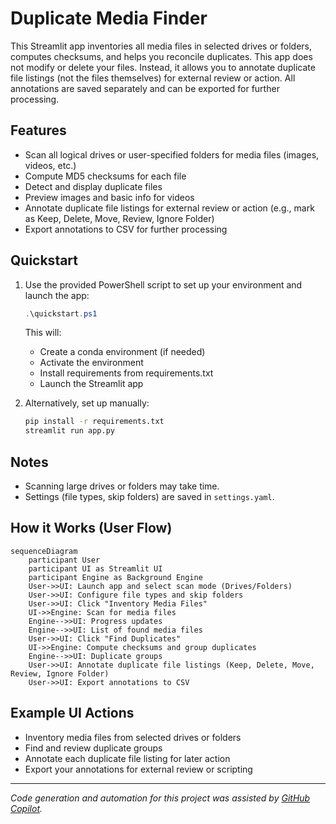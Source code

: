 # Duplicate Media Finder

This Streamlit app inventories all media files in selected drives or folders, computes checksums, and helps you reconcile duplicates. This app does not modify or delete your files. Instead, it allows you to annotate duplicate file listings (not the files themselves) for external review or action. All annotations are saved separately and can be exported for further processing.

## Features
- Scan all logical drives or user-specified folders for media files (images, videos, etc.)
- Compute MD5 checksums for each file
- Detect and display duplicate files
- Preview images and basic info for videos
- Annotate duplicate file listings for external review or action (e.g., mark as Keep, Delete, Move, Review, Ignore Folder)
- Export annotations to CSV for further processing

## Quickstart

1. Use the provided PowerShell script to set up your environment and launch the app:
   ```powershell
   .\quickstart.ps1
   ```
   This will:
   - Create a conda environment (if needed)
   - Activate the environment
   - Install requirements from requirements.txt
   - Launch the Streamlit app

2. Alternatively, set up manually:
   ```sh
   pip install -r requirements.txt
   streamlit run app.py
   ```

## Notes
- Scanning large drives or folders may take time.
- Settings (file types, skip folders) are saved in `settings.yaml`.

## How it Works (User Flow)

```mermaid
sequenceDiagram
    participant User
    participant UI as Streamlit UI
    participant Engine as Background Engine
    User->>UI: Launch app and select scan mode (Drives/Folders)
    User->>UI: Configure file types and skip folders
    User->>UI: Click "Inventory Media Files"
    UI->>Engine: Scan for media files
    Engine-->>UI: Progress updates
    Engine-->>UI: List of found media files
    User->>UI: Click "Find Duplicates"
    UI->>Engine: Compute checksums and group duplicates
    Engine-->>UI: Duplicate groups
    User->>UI: Annotate duplicate file listings (Keep, Delete, Move, Review, Ignore Folder)
    User->>UI: Export annotations to CSV
```

## Example UI Actions

- Inventory media files from selected drives or folders
- Find and review duplicate groups
- Annotate each duplicate file listing for later action
- Export your annotations for external review or scripting

---

*Code generation and automation for this project was assisted by [GitHub Copilot](https://github.com/features/copilot).*
